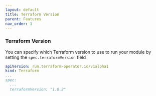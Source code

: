 ```yaml
---
layout: default
title: Terraform Version
parent: Features
nav_order: 1
---
```


### Terraform Version
You can specify which Terraform version to use to run your module by setting the `spec.terraformVersion` field

```yaml
apiVersion: run.terraform-operator.io/v1alpha1
kind: Terraform
...
spec:
  ...
  terraformVersion: "1.0.2"
```